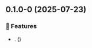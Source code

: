 ## 0.1.0-0 (2025-07-23)

### 🚀 Features

- . ([](https://github.com/Dlouhy-Solutions-GmbH/ngx-bpmn-form/commit/))